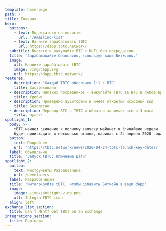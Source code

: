 ```yaml
---
template: home-page
path: /
title: Главная
hero:
  buttons:
    - text: Подписаться на новости
      url: '/#mailing-list'
    - text: Начните зарабатывать tBTC
      url: https://dapp.tbtc.network/
  subtitle: Вносите и выкупайте BTC с DeFi без посредников.
  title: 'Зарабатывайте безопасно, используя ваши Биткоины.'
  image:
    alt: Начните зарабатывать tBTC
    image: /img/dapp.svg
    url: https://dapp.tbtc.network/
features:
  - description: 'Каждый TBTC обеспечен 1:1 с BTC'
    title: Застраховано
  - description: Никаких посредников - выкупайте TBTC за BTC в любое время
    title: Удобно
  - description: Проверено аудиторами и имеет открытый исходный код
    title: Безопасно
  - description: Перевод BTC в TBTC и обратно занимает всего 3 шага
    title: Просто
spotlight_1:
  body: >-
    tBTC начнет движение к полному запуску майннет в ближайшие недели. Запуск
    будет происходить в несколько этапов, начиная с 24 апреля 2020 года.
  button:
    text: Подробнее
    url: 'https://tbtc.network/news/2020-04-24-tbtc-launch-key-dates/'
  label: Объявление
  title: 'Запуск tBTC: Ключевые Даты'
spotlight_2:
  button:
    text: Инструменты Разработчика
    url: /developers
  label: Разработчикам
  title: 'Интегрируйте tBTC, чтобы добавить Биткойн в ваши dApp'
  image:
    image: /img/spotlight-2-bg.png
    alt: Integra TBTC icon
  align: left
exchange_list_section:
  title: Can't Mint? Get TBCT on an Exchange
integrations_section:
  title: Партнеры
---
```


